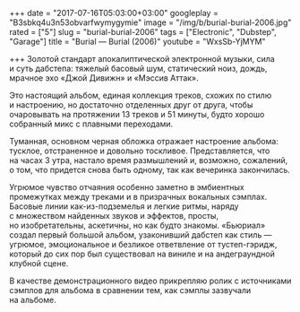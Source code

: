 +++
date = "2017-07-16T05:03:00+03:00"
googleplay = "B3sbkq4u3n53obvarfwymygymie"
image = "/img/b/burial-burial-2006.jpg"
rated = ["5"]
slug = "burial-burial-2006"
tags = ["Electronic", "Dubstep", "Garage"]
title = "Burial — Burial (2006)"
youtube = "WxsSb-YjMYM"

+++
Золотой стандарт апокалиптической электронной музыки, сила и&nbsp;суть дабстепа: тяжелый басовый шум, статический ноиз, дождь, мрачное эхо &laquo;Джой Дивижн&raquo; и&nbsp;&laquo;Мэссив Аттак&raquo;.

Это настоящий альбом, единая коллекция треков, схожих по&nbsp;стилю и&nbsp;настроению, но&nbsp;достаточно отделенных друг от&nbsp;друга, чтобы очаровывать на&nbsp;протяжении 13&nbsp;треков и&nbsp;51&nbsp;минуты, будто хорошо собранный микс с&nbsp;плавными переходами.

Туманная, основном черная обложка отражает настроение альбома: тусклое, отстраненное и&nbsp;довольно тоскливое. Представляется, что на&nbsp;часах 3&nbsp;утра, настало время размышлений&nbsp;и, возможно, сожалений, о&nbsp;том, что придется снова быть одному, так как вечеринка закончилась.

Угрюмое чувство отчаяния особенно заметно в&nbsp;эмбиентных промежутках между треками и&nbsp;в&nbsp;призрачных вокальных сэмплах. Басовые линии как-из-подземелья и&nbsp;легкие ритмы, наряду с&nbsp;множеством найденных звуков и&nbsp;эффектов, просты, но&nbsp;изобретательны, аскетичны, но&nbsp;как будто знакомы. &laquo;Бьюриал&raquo; создал первый большой альбом, узаконивший дабстеп как стиль&nbsp;&mdash; угрюмое, эмоциональное и&nbsp;безликое ответвление от&nbsp;тустеп-гэридж, который до&nbsp;сих пор был существовал на&nbsp;виниле и&nbsp;на&nbsp;андеграундной клубной сцене.

В&nbsp;качестве демонстрационного видео прикрепляю ролик с&nbsp;источниками сэмплов для альбома в&nbsp;сравнении тем, как сэмплы зазвучали на&nbsp;альбоме.
